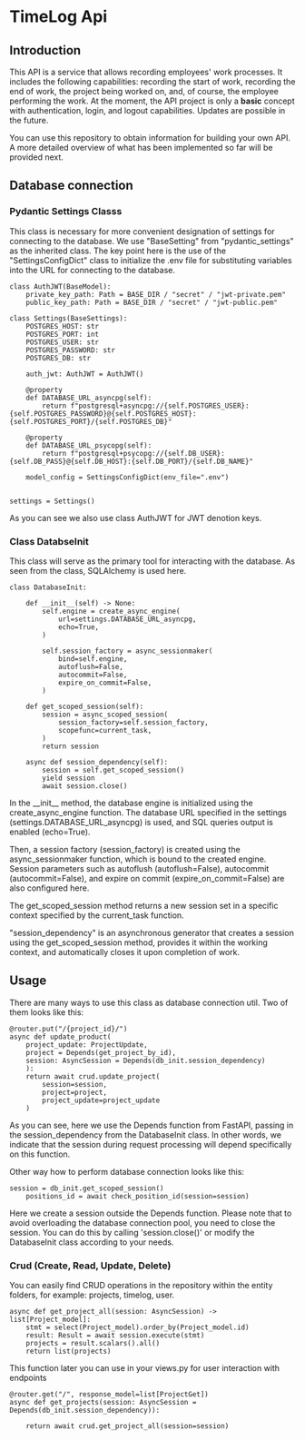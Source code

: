 # **TimeLog Api**

## Introduction

This API is a service that allows recording employees' work processes. It includes the following capabilities: recording the start of work, recording the end of work, the project being worked on, and, of course, the employee performing the work. At the moment, the API project is only a **basic** concept with authentication, login, and logout capabilities. Updates are possible in the future.

You can use this repository to obtain information for building your own API. A more detailed overview of what has been implemented so far will be provided next.



## Database connection

### Pydantic Settings Classs

This class is necessary for more convenient designation of settings for connecting to the database. We use "BaseSetting" from "pydantic_settings" as the inherited class. The key point here is the use of the "SettingsConfigDict" class to initialize the .env file for substituting variables into the URL for connecting to the database.

```
class AuthJWT(BaseModel):
    private_key_path: Path = BASE_DIR / "secret" / "jwt-private.pem"
    public_key_path: Path = BASE_DIR / "secret" / "jwt-public.pem"

class Settings(BaseSettings):
    POSTGRES_HOST: str
    POSTGRES_PORT: int
    POSTGRES_USER: str
    POSTGRES_PASSWORD: str
    POSTGRES_DB: str

    auth_jwt: AuthJWT = AuthJWT()

    @property
    def DATABASE_URL_asyncpg(self):
        return f"postgresql+asyncpg://{self.POSTGRES_USER}:{self.POSTGRES_PASSWORD}@{self.POSTGRES_HOST}:{self.POSTGRES_PORT}/{self.POSTGRES_DB}"

    @property
    def DATABASE_URL_psycopg(self):
        return f"postgresql+psycopg://{self.DB_USER}:{self.DB_PASS}@{self.DB_HOST}:{self.DB_PORT}/{self.DB_NAME}"

    model_config = SettingsConfigDict(env_file=".env")


settings = Settings()
```
As you can see  we also use class AuthJWT for JWT denotion keys.

### Class DatabseInit

This class will serve as the primary tool for interacting with the database. As seen from the class, SQLAlchemy is used here.
```
class DatabaseInit:

    def __init__(self) -> None:
        self.engine = create_async_engine(
            url=settings.DATABASE_URL_asyncpg,
            echo=True,
        )

        self.session_factory = async_sessionmaker(
            bind=self.engine,
            autoflush=False,
            autocommit=False,
            expire_on_commit=False,
        )

    def get_scoped_session(self):
        session = async_scoped_session(
            session_factory=self.session_factory,
            scopefunc=current_task,
        )
        return session

    async def session_dependency(self):
        session = self.get_scoped_session()
        yield session
        await session.close()
```
In the \_\_init\_\_ method, the database engine is initialized using the create_async_engine function. The database URL specified in the settings (settings.DATABASE_URL_asyncpg) is used, and SQL queries output is enabled (echo=True).

Then, a session factory (session_factory) is created using the async_sessionmaker function, which is bound to the created engine. Session parameters such as autoflush (autoflush=False), autocommit (autocommit=False), and expire on commit (expire_on_commit=False) are also configured here.

The get_scoped_session method returns a new session set in a specific context specified by the current_task function.

"session_dependency" is an asynchronous generator that creates a session using the get_scoped_session method, provides it within the working context, and automatically closes it upon completion of work.

## Usage

There are many ways to use this class as database connection util. Two of them looks like this:

```
@router.put("/{project_id}/")
async def update_product(
    project_update: ProjectUpdate,
    project = Depends(get_project_by_id),
    session: AsyncSession = Depends(db_init.session_dependency)
    ):
    return await crud.update_project(
        session=session,
        project=project,
        project_update=project_update
    )
```
As you can see, here we use the Depends function from FastAPI, passing in the session_dependency from the DatabaseInit class. In other words, we indicate that the session during request processing will depend specifically on this function.

Other way how to perform database connection looks like this:
```
session = db_init.get_scoped_session()
    positions_id = await check_position_id(session=session)
```
Here we create a session outside the Depends function. Please note that to avoid overloading the database connection pool, you need to close the session. You can do this by calling 'session.close()' or modify the DatabaseInit class according to your needs.

### Crud (Create, Read, Update, Delete)

You can easily find CRUD operations in the repository within the entity folders, for example: projects, timelog, user.

```
async def get_project_all(session: AsyncSession) -> list[Project_model]:
    stmt = select(Project_model).order_by(Project_model.id)
    result: Result = await session.execute(stmt)
    projects = result.scalars().all()
    return list(projects)
``` 
This function later you can use in your views.py for user interaction with endpoints

```
@router.get("/", response_model=list[ProjectGet])
async def get_projects(session: AsyncSession = Depends(db_init.session_dependency)):

    return await crud.get_project_all(session=session)
```

